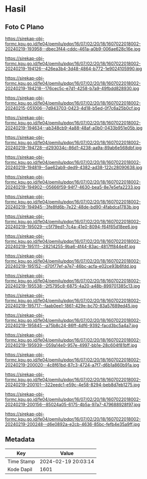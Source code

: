 # Hasil

## Foto C Plano

https://sirekap-obj-formc.kpu.go.id/fe04/pemilu/pdpr/16/07/02/20/18/1607022018002-20240219-193958--dbec3f44-cddc-461a-a0b9-006ae628c16e.jpg

https://sirekap-obj-formc.kpu.go.id/fe04/pemilu/pdpr/16/07/02/20/18/1607022018002-20240219-194126--426ea3b4-3d48-4864-b772-1e9024105990.jpg

https://sirekap-obj-formc.kpu.go.id/fe04/pemilu/pdpr/16/07/02/20/18/1607022018002-20240219-194218--176cec5c-e7d1-4258-b7a9-49fbdd828930.jpg

https://sirekap-obj-formc.kpu.go.id/fe04/pemilu/pdpr/16/07/02/20/18/1607022018002-20240215-051006--7d943703-0423-4d18-b5ed-0f7c6a25b0cf.jpg

https://sirekap-obj-formc.kpu.go.id/fe04/pemilu/pdpr/16/07/02/20/18/1607022018002-20240219-194634--ab348cb9-4a88-48af-a0b0-0433b951e05b.jpg

https://sirekap-obj-formc.kpu.go.id/fe04/pemilu/pdpr/16/07/02/20/18/1607022018002-20240219-194728--d293034c-86d1-4238-aa9a-89ab6e568dbf.jpg

https://sirekap-obj-formc.kpu.go.id/fe04/pemilu/pdpr/16/07/02/20/18/1607022018002-20240219-194819--5ae62ab9-ded9-4382-ad38-122c28090638.jpg

https://sirekap-obj-formc.kpu.go.id/fe04/pemilu/pdpr/16/07/02/20/18/1607022018002-20240219-194902--05666f59-94f7-4630-bea5-8e7e5efa2233.jpg

https://sirekap-obj-formc.kpu.go.id/fe04/pemilu/pdpr/16/07/02/20/18/1607022018002-20240219-194945--3fe8fd6b-7e22-48de-bd90-4fabdca1783b.jpg

https://sirekap-obj-formc.kpu.go.id/fe04/pemilu/pdpr/16/07/02/20/18/1607022018002-20240219-195029--c5f79ed1-7c4a-41e0-8094-f64f65d18ee6.jpg

https://sirekap-obj-formc.kpu.go.id/fe04/pemilu/pdpr/16/07/02/20/18/1607022018002-20240219-195111--28214255-9ba6-4f44-83ac-4817ff844e4f.jpg

https://sirekap-obj-formc.kpu.go.id/fe04/pemilu/pdpr/16/07/02/20/18/1607022018002-20240219-195152--d70f77ef-a7e7-46bc-acfa-e02ce93b6fdd.jpg

https://sirekap-obj-formc.kpu.go.id/fe04/pemilu/pdpr/16/07/02/20/18/1607022018002-20240219-195538--2f5795c8-6875-4a20-a48b-899701385c13.jpg

https://sirekap-obj-formc.kpu.go.id/fe04/pemilu/pdpr/16/07/02/20/18/1607022018002-20240219-195717--faab0ee1-1861-429e-bc70-83a57689ed45.jpg

https://sirekap-obj-formc.kpu.go.id/fe04/pemilu/pdpr/16/07/02/20/18/1607022018002-20240219-195845--a75b8c24-86ff-4df6-9392-facd3bc5a4a7.jpg

https://sirekap-obj-formc.kpu.go.id/fe04/pemilu/pdpr/16/07/02/20/18/1607022018002-20240219-195939--059a14e0-957e-4997-bb1e-28c604f81bff.jpg

https://sirekap-obj-formc.kpu.go.id/fe04/pemilu/pdpr/16/07/02/20/18/1607022018002-20240219-200020--4c8f61bd-87c3-4724-a7f7-d6b1a860b91a.jpg

https://sirekap-obj-formc.kpu.go.id/fe04/pemilu/pdpr/16/07/02/20/18/1607022018002-20240219-200101--322eedc1-e59c-4e58-8294-beb8d7eb1275.jpg

https://sirekap-obj-formc.kpu.go.id/fe04/pemilu/pdpr/16/07/02/20/18/1607022018002-20240219-200156--85024a05-6175-4b5a-97a7-479688928f97.jpg

https://sirekap-obj-formc.kpu.go.id/fe04/pemilu/pdpr/16/07/02/20/18/1607022018002-20240219-200248--d6e0892a-e2cb-4636-85bc-fefb4e35a9ff.jpg


## Metadata

| Key        | Value               |
| ---------- | ------------------- |
| Time Stamp | 2024-02-19 20:03:14 |
| Kode Dapil | 1601                |



